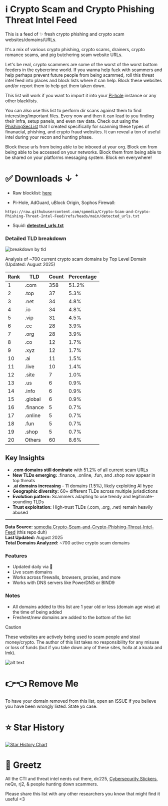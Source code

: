 # ℹ️ Crypto Scam and Crypto Phishing Threat Intel Feed
This is a feed of ✨ fresh crypto phishing and crypto scam websites/domains/URLs.

It's a mix of various crypto phishing, crypto scams, drainers, crypto romance scams, and pig butchering scam website URLs.

Let's be real, crypto scammers are some of the worst of the worst bottom feeders in the cybercrime world. If you wanna help fuck with scammers and help perhaps prevent future people from being scammed, roll this threat intel feed into places and block lists where it can help. Block these websites and/or report them to help get them taken down.

This list will work if you want to import it into your [Pi-hole](https://pi-hole.net/) instance or any other blacklists.

You can also use this list to perform dir scans against them to find interesting/important files. Every now and then it can lead to you finding their infra, setup panels, and even raw data. Check out using the [PhishingSecList](https://github.com/spmedia/PhishingSecLists) that I created specifically for scanning these types of finanacial, phishing, and crypto fraud websites. It can reveal a ton of useful intel during your recon and hunting phase.

Block these urls from being able to be inboxed at your org. Block em from being able to be accessed on your networks. Block them from being able to be shared on your platforms messaging system. Block em everywhere!

# ✅ Downloads ↓ ꜜ

- Raw blocklist: [here](https://raw.githubusercontent.com/spmedia/Crypto-Scam-and-Crypto-Phishing-Threat-Intel-Feed/refs/heads/main/detected_urls.txt)

- Pi-Hole, AdGuard, uBlock Origin, Sophos Firewall:
```
https://raw.githubusercontent.com/spmedia/Crypto-Scam-and-Crypto-Phishing-Threat-Intel-Feed/refs/heads/main/detected_urls.txt
```
- Squid: **[detected_urls.txt](https://raw.githubusercontent.com/spmedia/Crypto-Scam-and-Crypto-Phishing-Threat-Intel-Feed/refs/heads/main/detected_urls.txt)** 

### Detailed TLD breakdown

![breakdown by tld](https://i.imgur.com/jf3WlHh.png)

Analysis of ~700 current crypto scam domains by Top Level Domain (Updated: August 2025)

| Rank | TLD | Count | Percentage |
|------|-----|-------|------------|
| 1 | .com | 358 | 51.2% |
| 2 | .top | 37 | 5.3% |
| 3 | .net | 34 | 4.8% |
| 4 | .io | 34 | 4.8% |
| 5 | .vip | 31 | 4.5% |
| 6 | .cc | 28 | 3.9% |
| 7 | .org | 28 | 3.9% |
| 8 | .co | 12 | 1.7% |
| 9 | .xyz | 12 | 1.7% |
| 10 | .ai | 11 | 1.5% |
| 11 | .live | 10 | 1.4% |
| 12 | .site | 7 | 1.0% |
| 13 | .us | 6 | 0.9% |
| 14 | .info | 6 | 0.9% |
| 15 | .global | 6 | 0.9% |
| 16 | .finance | 5 | 0.7% |
| 17 | .online | 5 | 0.7% |
| 18 | .fun | 5 | 0.7% |
| 19 | .shop | 5 | 0.7% |
| 20 | Others | 60 | 8.6% |

## Key Insights

- **.com domains still dominate** with 51.2% of all current scam URLs
- **New TLDs emerging:** .finance, .online, .fun, and .shop now appear in top threats  
- **.ai domains increasing** - 11 domains (1.5%), likely exploiting AI hype
- **Geographic diversity:** 60+ different TLDs across multiple jurisdictions
- **Evolution pattern:** Scammers adapting to use trendy and legitimate-sounding TLDs
- **Trust exploitation:** High-trust TLDs (.com, .org, .net) remain heavily abused

---

**Data Source:** [spmedia Crypto-Scam-and-Crypto-Phishing-Threat-Intel-Feed](https://github.com/spmedia/Crypto-Scam-and-Crypto-Phishing-Threat-Intel-Feed) (this repo duh)  
**Last Updated:** August 2025  
**Total Domains Analyzed:** ~700 active crypto scam domains

### Features

- Updated daily via 🤖
- Live scam domains
- Works across firewalls, browsers, proxies, and more
- Works with DNS servers like PowerDNS or BIND9 

### Notes
- All domains added to this list are 1 year old or less (domain age wise) at the time of being added
- Freshest/new domains are added to the bottom of the list

>[!CAUTION]
These websites are actively being used to scam people and steal money/crypto. The author of this list takes no responsibility for any misuse or loss of funds (but if you take down any of these sites, holla at a koala and lmk). 

![alt text](https://i.imgur.com/JA22DtP.png)

# 👉👈 Remove Me

To have your domain removed from this list, open an ISSUE if you believe you have been wrongly listed. State yo case.

# ⭐ Star History

<a href="https://star-history.com/#spmedia/Crypto-Scam-and-Crypto-Phishing-Threat-Intel-Feed&Date">
 <picture>
   <source media="(prefers-color-scheme: dark)" srcset="https://api.star-history.com/svg?repos=spmedia/Crypto-Scam-and-Crypto-Phishing-Threat-Intel-Feed&type=Date&theme=dark" />
   <source media="(prefers-color-scheme: light)" srcset="https://api.star-history.com/svg?repos=spmedia/Crypto-Scam-and-Crypto-Phishing-Threat-Intel-Feed&type=Date" />
   <img alt="Star History Chart" src="https://api.star-history.com/svg?repos=spmedia/Crypto-Scam-and-Crypto-Phishing-Threat-Intel-Feed&type=Date" />
 </picture>
</a>

# 👋 Greetz

All the CTI and threat intel nerds out there, dc225, <a href="https://cybersecuritystickers.com/">Cybersecurity Stickers</a>, neQx, rj2, & people hunting down scammers.

Please share this list with any other researchers you know that might find it useful <3
